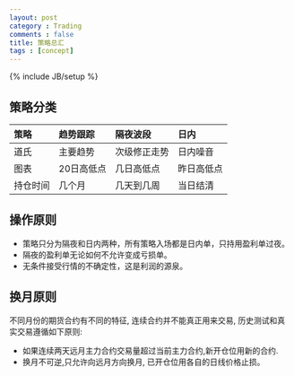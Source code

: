 ```yaml
---
layout: post
category : Trading 
comments : false
title: 策略总汇
tags : [concept]
---
```

{% include JB/setup %}

## 策略分类

策略      |       趋势跟踪| 隔夜波段    |  日内
:---------|:--------------|:------------|:------------
道氏      | 主要趋势      |次级修正走势 | 日内噪音    
图表      | 20日高低点    |几日高低点   | 昨日高低点   
持仓时间  | 几个月        |几天到几周   | 当日结清    

## 操作原则

+ 策略只分为隔夜和日内两种，所有策略入场都是日内单，只持用盈利单过夜。 
+ 隔夜的盈利单无论如何不允许变成亏损单。
+ 无条件接受行情的不确定性，这是利润的源泉。　


## 换月原则

不同月份的期货合约有不同的特征, 连续合约并不能真正用来交易, 历史测试和真实交易遵循如下原则:

+ 如果连续两天远月主力合约交易量超过当前主力合约,新开仓位用新的合约.
+ 换月不可逆,只允许向远月方向换月, 已开仓位用各自的日线价格止损。
